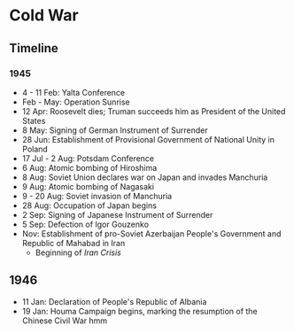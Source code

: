 # Cold War

## Timeline

### 1945

* 4 - 11 Feb: Yalta Conference
* Feb - May: Operation Sunrise
* 12 Apr: Roosevelt dies; Truman succeeds him as President of the United States
* 8 May: Signing of German Instrument of Surrender
* 28 Jun: Establishment of Provisional Government of National Unity in Poland
* 17 Jul - 2 Aug: Potsdam Conference 
* 6 Aug: Atomic bombing of Hiroshima
* 8 Aug: Soviet Union declares war on Japan and invades Manchuria
* 9 Aug: Atomic bombing of Nagasaki
* 9 - 20 Aug: Soviet invasion of Manchuria
* 28 Aug: Occupation of Japan begins
* 2 Sep: Signing of Japanese Instrument of Surrender
* 5 Sep: Defection of Igor Gouzenko
* Nov: Establishment of pro-Soviet Azerbaijan People's Government and Republic of Mahabad in Iran
  * Beginning of *Iran Crisis*

## 1946

* 11 Jan: Declaration of People's Republic of Albania
* 19 Jan: Houma Campaign begins, marking the resumption of the Chinese Civil War 
hmm

